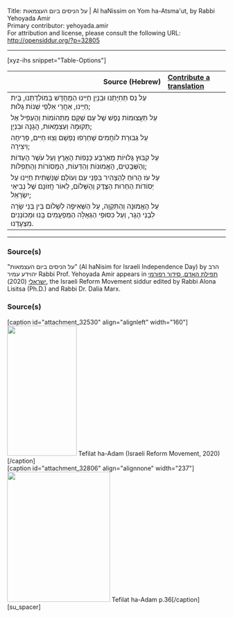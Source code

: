 <html>
<head></head>
<body>
Title: על הניסים ביום העצמאות | Al haNissim on Yom ha-Atsma'ut, by Rabbi Yehoyada Amir<br />
Primary contributor: yehoyada.amir<br />
For attribution and license, please consult the following URL: <a href="http://opensiddur.org/?p=32805">http://opensiddur.org/?p=32805</a>
<p />
<hr />

[xyz-ihs snippet="Table-Options"]<table style="margin-left: auto; margin-right: auto;" class="draggable">
<thead><tr><th id="x" style="text-align: right;">Source (Hebrew)</th><th style="text-align: left;"><a href="/contributing/upload/">Contribute a translation</a></th></tr></thead>
<tbody>
<tr><td style="vertical-align:top;">
<div class="liturgy" lang="he">
עַל נֵס תְּחִיָּתֵנוּ 
וּבִנְיַן חַיֵּינוּ 
הַמְחֻדָּשׁ בְּמוֹלַדְתֵּנוּ, 
בֵּית חַיֵּינוּ, 
אַחֲרֵי אַלְפֵי שְׁנוֹת גָּלוּת;
</span></div></td>
 
<td style="vertical-align:top;">
<div class="english" lang="en">

</div></td></tr>


<tr><td style="vertical-align:top;">
<div class="liturgy" lang="he">
עַל תַּעֲצוּמוֹת נֶפֶשׁ 
שֶׁל עַם שֶׁקָּם 
מִתְּהוֹמוֹת וְהֶעְפִּיל 
אֶל תְּקוּמָה וְעַצְמָאוּת, 
הֲגָנָה וּבִנְיָן;
</span></div></td>
 
<td style="vertical-align:top;">
<div class="english" lang="en">

</div></td></tr>


<tr><td style="vertical-align:top;">
<div class="liturgy" lang="he">
עַל גְּבוּרַת לוֹחֲמִים 
שֶׁחֵרְפוּ נַפְשָׁם 
וְצִוּוּ חַיִּים, 
פְּרִיחָה וִיצִירָה;
</span></div></td>
 
<td style="vertical-align:top;">
<div class="english" lang="en">

</div></td></tr>


<tr><td style="vertical-align:top;">
<div class="liturgy" lang="he">
עַל קִבּוּץ גָּלוּיוֹת 
מֵאַרְבַּע כַּנְפוֹת הָאָרֶץ 
וְעַל עֹשֶׁר הָעֵדוֹת וְהַשְּׁבָטִים, 
הָאֱמוּנוֹת וְהַדֵּעוֹת, 
הַמָּסוֹרוֹת וְהַתְּפִלּוֹת;
</span></div></td>
 
<td style="vertical-align:top;">
<div class="english" lang="en">

</div></td></tr>


<tr><td style="vertical-align:top;">
<div class="liturgy" lang="he">
עַל עֹז הָרוּחַ 
לְהַצְהִיר בִּפְנֵי עַם וְעוֹלָם 
שֶׁנַּשְׁתִּית חַיֵּינוּ 
עַל יְסוֹדוֹת הַחֵרוּת 
הַצֶּדֶק וְהַשָּׁלוֹם, 
לְאוֹר חֲזוֹנָם 
שֶׁל נְבִיאֵי יִשְׂרָאֵל;
</span></div></td>
 
<td style="vertical-align:top;">
<div class="english" lang="en">

</div></td></tr>


<tr><td style="vertical-align:top;">
<div class="liturgy" lang="he">
עַל הָאֱמוּנָה וְהַתִּקְוָה, 
עַל הַשְּׁאִיפָה לְשָׁלוֹם 
בֵּין בְּנֵי שָׂרָה לִבְנֵי הָגָר, 
וְעַל כִּסּוּפֵי הַגְּאֻלָּה הַמְּפַעֲמִים בָּנוּ 
וּמְכוֹנְנִים מִצְעָדֵנוּ.
</div></td></tr>
</tbody></table>

<hr />

<h3>Source(s)</h3>

"על הניסים ביום העצמאות" (Al haNisim for Israeli Independence Day) by הרב יהוידע עמיר Rabbi Prof. Yehoyada Amir appears in <a href="https://www.facebook.com/תפילת-האדם-סידור-רפורמי-ישראלי-101214578258569">תפילת האדם, סידור רפורמי ישראלי</a> (2020), the Israeli Reform Movement siddur edited by Rabbi Alona Lisitsa (Ph.D.) and Rabbi Dr. Dalia Marx.

<h3>Source(s)</h3>

<span style="float: right;">[caption id="attachment_32530" align="alignleft" width="160"]<a href="https://opensiddur.org/wp-content/uploads/2020/06/tefilat-ha-adam-Israeli-REform-Movement-2020.jpg" rel="lightbox"><img src="https://opensiddur.org/wp-content/uploads/2020/06/tefilat-ha-adam-Israeli-REform-Movement-2020-160x300.jpg" alt="" width="160" height="300" class="size-medium wp-image-32530" /></a> Tefilat ha-Adam (Israeli Reform Movement, 2020)[/caption]</span>  <span style="float: left;">[caption id="attachment_32806" align="alignnone" width="237"]<a href="https://opensiddur.org/wp-content/uploads/2020/07/Tefilat-ha-Adam-p.36.jpg" rel="lightbox"><img src="https://opensiddur.org/wp-content/uploads/2020/07/Tefilat-ha-Adam-p.36-237x300.jpg" alt="" width="237" height="300" class="size-medium wp-image-32806" /></a> Tefilat ha-Adam p.36[/caption]</span>[su_spacer]
</body>
</html>